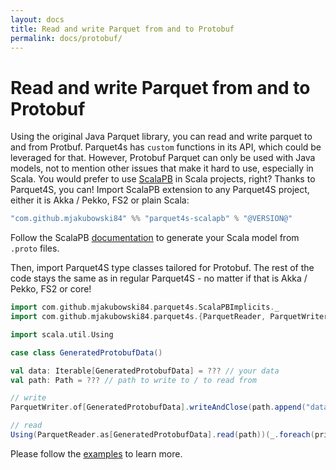 ```yaml
---
layout: docs
title: Read and write Parquet from and to Protobuf
permalink: docs/protobuf/
---
```


# Read and write Parquet from and to Protobuf

Using the original Java Parquet library, you can read and write parquet to and from Protbuf. Parquet4s has `custom` functions in its API, which could be leveraged for that. However, Protobuf Parquet can only be used with Java models, not to mention other issues that make it hard to use, especially in Scala. You would prefer to use [ScalaPB](https://scalapb.github.io/) in Scala projects, right? Thanks to Parquet4S, you can! Import ScalaPB extension to any Parquet4S project, either it is Akka / Pekko, FS2 or plain Scala:

```scala
"com.github.mjakubowski84" %% "parquet4s-scalapb" % "@VERSION@"
```

Follow the ScalaPB [documentation](https://scalapb.github.io/docs/installation) to generate your Scala model from `.proto` files.

Then, import Parquet4S type classes tailored for Protobuf. The rest of the code stays the same as in regular Parquet4S - no matter if that is Akka / Pekko, FS2 or core!

```scala mdoc:compile-only
import com.github.mjakubowski84.parquet4s.ScalaPBImplicits._
import com.github.mjakubowski84.parquet4s.{ParquetReader, ParquetWriter, Path}

import scala.util.Using

case class GeneratedProtobufData()

val data: Iterable[GeneratedProtobufData] = ??? // your data
val path: Path = ??? // path to write to / to read from

// write
ParquetWriter.of[GeneratedProtobufData].writeAndClose(path.append("data.parquet"), data)

// read
Using(ParquetReader.as[GeneratedProtobufData].read(path))(_.foreach(println))
```

Please follow the [examples](https://github.com/mjakubowski84/parquet4s/tree/master/examples/src/main/scala/com/github/mjakubowski84/parquet4s/scalapb) to learn more.
